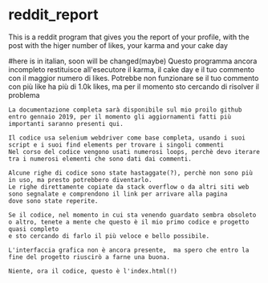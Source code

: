 # reddit_report
This is a reddit program that gives you the report of your profile, with the post with the higer number of likes, your karma and your cake day


#here is in italian, soon will be changed(maybe)
Questo programma ancora incompleto restituisce all'esecutore il karma, il cake day e il tuo commento con il maggior numero di likes.
    Potrebbe non funzionare se il tuo commento con più like ha più di 1.0k likes, ma per il momento sto cercando di risolver il problema
    
    La documentazione completa sarà disponibile sul mio proilo github entro gennaio 2019, per il momento gli aggiornamenti fatti più 
    importanti saranno presenti qui.
    
    Il codice usa selenium webdriver come base completa, usando i suoi script e i suoi find elements per trovare i singoli commenti
    Nel corso del codice vengono usati numerosi loops, perchè devo iterare tra i numerosi elementi che sono dati dai commenti.
    
    Alcune righe di codice sono state hastaggate(?), perchè non sono più in uso, ma presto potrebbero diventarlo.
    Le righe direttamente copiate da stack overflow o da altri siti web sono segnalate e comprendono il link per arrivare alla pagina
    dove sono state reperite.
    
    Se il codice, nel momento in cui sta venendo guardato sembra obsoleto o altro, tenete a mente che questo è il mio primo codice e progetto quasi completo
    e sto cercando di farlo il più veloce e bello possibile.
    
    L'interfaccia grafica non è ancora presente,  ma spero che entro la fine del progetto riuscirò a farne una buona.
    
    Niente, ora il codice, questo è l'index.html(!)

